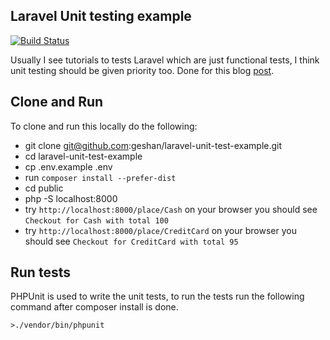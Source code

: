 ## Laravel Unit testing example

[![Build Status](https://travis-ci.org/geshan/laravel-unit-test-example.svg?branch=master)](https://travis-ci.org/geshan/laravel-unit-test-example)

Usually I see tutorials to tests Laravel which are just functional tests, I think unit testing should be given priority too. Done for this blog [post](http://bit.ly/laravel-unit-test).

## Clone and Run

To clone and run this locally do the following:

* git clone git@github.com:geshan/laravel-unit-test-example.git
* cd laravel-unit-test-example
* cp .env.example .env
* run `composer install --prefer-dist`
* cd public
* php -S localhost:8000
* try `http://localhost:8000/place/Cash` on your browser you should see `Checkout for Cash with total 100`
* try `http://localhost:8000/place/CreditCard` on your browser you should see `Checkout for CreditCard with total 95`

## Run tests

PHPUnit is used to write the unit tests, to run the tests run the following command after composer install is done.

```
>./vendor/bin/phpunit
```
